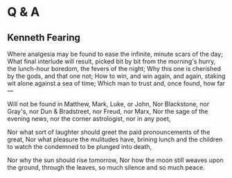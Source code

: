 # Q & A
## Kenneth Fearing
Where analgesia may be found to ease the infinite, minute scars of the day;
What final interlude will result, picked bit by bit from the morning's hurry,
the lunch-hour boredom, the fevers of the night;
Why this one is cherished by the gods, and that one not;
How to win, and win again, and again, staking wit alone against a sea of time;
Which man to trust and, once found, how far—

Will not be found in Matthew, Mark, Luke, or John,
Nor Blackstone, nor Gray's, nor Dun & Bradstreet, nor Freud, nor Marx,
Nor the sage of the evening news, nor the corner astrologist, nor in any poet,

Nor what sort of laughter should greet the paid pronouncements of the great,
Nor what pleasure the mulitudes have, brining lunch and the children to watch
the condemned to be plunged into death,

Nor why the sun should rise tomorrow,
Nor how the moon still weaves upon the ground, through the leaves, so much
silence and so much peace.